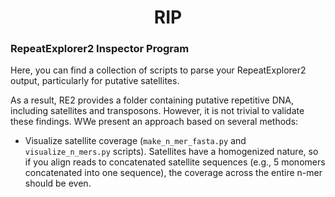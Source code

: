 # <center> RIP </center>
### RepeatExplorer2 Inspector Program

Here, you can find a collection of scripts to parse your RepeatExplorer2 output, particularly for putative satellites.

As a result, RE2 provides a folder containing putative repetitive DNA, including satellites and transposons. However, it is not trivial to validate these findings. WWe present an approach based on several methods:

- Visualize satellite coverage (`make_n_mer_fasta.py` and `visualize_n_mers.py` scripts). Satellites have a homogenized nature,
so if you align reads to concatenated satellite sequences (e.g., 5 monomers concatenated into one sequence), the coverage across the entire n-mer should be even. 
